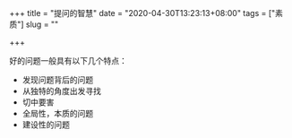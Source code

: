 +++
title = "提问的智慧"
date = "2020-04-30T13:23:13+08:00"
tags = ["素质"]
slug = ""

+++

好的问题一般具有以下几个特点：

* 发现问题背后的问题
* 从独特的角度出发寻找
* 切中要害
* 全局性，本质的问题
* 建设性的问题